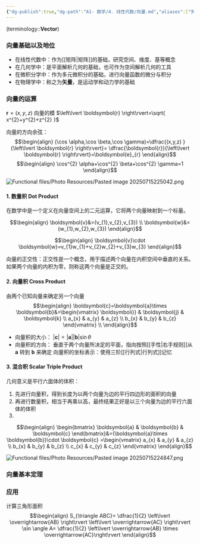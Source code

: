 ```yaml
---
{"dg-publish":true,"dg-path":"A1- 数学/4. 线性代数/向量.md","aliases":["矢量"],"Level":1,"permalink":"/A1- 数学/4. 线性代数/向量/","dgPassFrontmatter":true,"noteIcon":"","created":"2024-10-15T16:54:31.000+08:00","updated":"2025-08-03T10:59:28.675+08:00"}
---
```



(terminology::**Vector**)

### 向量基础以及地位
- 在线性代数中：作为[[矩阵\|矩阵]]的基础，研究空间、维度、基等概念
- 在几何学中：是平面解析几何的基础，也可作为空间解析几何的工具
- 在微积分学中：作为多元微积分的基础，进行向量函数的微分与积分
- 在物理学中：称之为**矢量**，是运动学和动力学的基础

### 向量的运算
$\boldsymbol{r}=(x,y,z)$
向量的模 $\left\lvert  \boldsymbol{r} \right\rvert=\sqrt{ x^{2}+y^{2}+z^{2} }$


向量的方向余弦： 
$$\begin{align}
(\cos \alpha,\cos \beta,\cos \gamma)=\dfrac{(x,y,z) }{\left\lvert  \boldsymbol{r} \right\rvert}= \dfrac{\boldsymbol{r}}{\left\lvert  \boldsymbol{r} \right\rvert}=\boldsymbol{e}_{r}
\end{align}$$
$$\begin{align}
\cos^{2} \alpha+\cos^{2} \beta+\cos^{2} \gamma=1
\end{align}$$

![Functional files/Photo Resources/Pasted image 20250715225042.png](/img/user/Functional%20files/Photo%20Resources/Pasted%20image%2020250715225042.png)

#### 1. 数量积 Dot Product
在数学中是一个定义在向量空间上的二元运算，它将两个向量映射到一个标量。

$$\begin{align}
\boldsymbol{v}&=(v_{1},v_{2},v_{3}) \\
\boldsymbol{w}&=(w_{1},w_{2},w_{3})
\end{align}$$

$$\begin{align}
\boldsymbol{v}\cdot \boldsymbol{w}=v_{1}w_{1}+v_{2}w_{2}+v_{3}w_{3}
\end{align}$$

向量的正交性：正交性是一个概念，用于描述两个向量在内积空间中垂直的关系。如果两个向量的内积为零，则称这两个向量是正交的。


#### 2. 向量积 Cross Product
由两个已知向量来确定另一个向量
$$\begin{align}
\boldsymbol{c}=\boldsymbol{a}\times \boldsymbol{b}&=\begin{vmatrix}
\boldsymbol{i} & \boldsymbol{j} & \boldsymbol{k} \\
 a_{x} & a_{y} & a_{z} \\
b_{x}  &  b_{y} & b_{z}
\end{vmatrix} \\
\end{align}$$

- 向量积的大小：  $\left\lvert  \boldsymbol{c} \right\rvert=\left\lvert \boldsymbol{a}\right\rvert \left\lvert  \boldsymbol{b} \right\rvert \sin\theta$
- 向量积的方向：  垂直于两个向量所决定的平面，指向按照[[手性\|右手规则]]从 $\boldsymbol{a}$ 转到 $\boldsymbol{b}$ 来确定
向量积的坐标表示：使用三阶[[行列式\|行列式]]记忆


#### 3. 混合积 Scalar Triple Product
几何意义是平行六面体的体积：
1. 先进行向量积，得到长度为以两个向量为边的平行四边形的面积的向量
2. 再进行数量积，相当于再乘以高，最终结果正好是以三个向量为边的平行六面体的体积
3. 
$$\begin{align}
\begin{bmatrix}
\boldsymbol{a} & \boldsymbol{b} & \boldsymbol{c}
\end{bmatrix}&=(\boldsymbol{a}\times \boldsymbol{b})\cdot \boldsymbol{c} =\begin{vmatrix}
 a_{x} & a_{y} & a_{z} \\
b_{x}  &  b_{y} & b_{z} \\
c_{x} & c_{y} & c_{z} 
\end{vmatrix}
\end{align}$$

![Functional files/Photo Resources/Pasted image 20250715224847.png](/img/user/Functional%20files/Photo%20Resources/Pasted%20image%2020250715224847.png)



### 向量基本定理



### 应用
计算三角形面积
$$\begin{align}
S_{\triangle ABC}= \dfrac{1}{2} \left\lvert  \overrightarrow{AB} \right\rvert  \left\lvert  \overrightarrow{AC} \right\rvert \sin \angle A= \dfrac{1}{2} \left\lvert  \overrightarrow{AB} \times \overrightarrow{AC}\right\rvert
\end{align}$$

